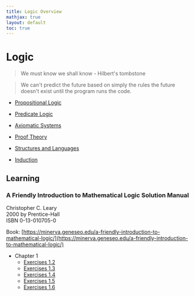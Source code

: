 ```yaml
---
title: Logic Overview 
mathjax: true
layout: default
toc: true
---
```


# Logic 

> We must know we shall know - Hilbert's tombstone

> We can't predict the future based on simply the rules the future doesn't exist until the program runs the code.





* [Propositional Logic](PropositionalLogic.html)
* [Predicate Logic](PredicateLogic.html)
* [Axiomatic Systems](Axioms.html)

* [Proof Theory](ProofTheory.html)


* [Structures and Languages](StructuresAndLanguages.html)

* [Induction](Induction.html)


## Learning


### A Friendly Introduction to Mathematical Logic Solution Manual

Christopher C. Leary \
2000 by Prentice-Hall \
ISBN 0-13-010705-0 


Book: [https://minerva.geneseo.edu/a-friendly-introduction-to-mathematical-logic/](https://minerva.geneseo.edu/a-friendly-introduction-to-mathematical-logic/)


* Chapter 1
  * [Exercises 1.2](Mathematical_Logic_Leary/Chapter_1/Exercises_1_2.html)
  * [Exercises 1.3](Mathematical_Logic_Leary/Chapter_1/Exercises_1_3.html)
  * [Exercises 1.4](Mathematical_Logic_Leary/Chapter_1/Exercises_1_4.html)
  * [Exercises 1.5](Mathematical_Logic_Leary/Chapter_1/Exercises_1_5.html)
  * [Exercises 1.6](Mathematical_Logic_Leary/Chapter_1/Exercises_1_6.html)



